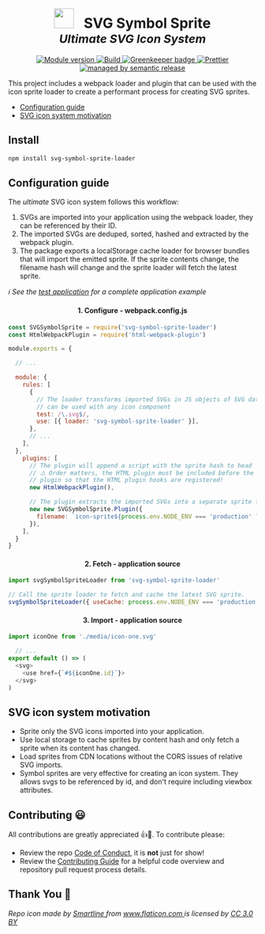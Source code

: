 <h1 align="center">
  <img
    src="https://cdn.rawgit.com/crystal-ball/svg-symbol-sprite-loader/master/icon.png"
    role="presentation"
    width="40"
    height="40"
  />
  &nbsp;
  SVG Symbol Sprite
  <br/>
  <small><em>Ultimate SVG Icon System</em></small>
</h1>

<p align="center">
  <a href="https://www.npmjs.com/package/svg-symbol-sprite-loader">
    <img src="https://img.shields.io/npm/v/svg-symbol-sprite-loader.svg" alt="Module version">
  </a>
  <a href="https://travis-ci.com/crystal-ball/svg-symbol-sprite-loader">
    <img src="https://travis-ci.com/crystal-ball/svg-symbol-sprite-loader.svg?branch=master" alt="Build">
  </a>
  <a href="https://greenkeeper.io/" target="_blank" rel="noopener noreferrer">
    <img src="https://badges.greenkeeper.io/crystal-ball/svg-symbol-sprite-loader.svg" alt="Greenkeeper badge"/>
  </a>
  <a href="https://github.com/prettier/prettier" target="_blank" rel="noopener noreferrer">
    <img src="https://img.shields.io/badge/styled_with-prettier-ff69b4.svg" alt="Prettier">
  </a>
  <a href="https://github.com/semantic-release/semantic-release" target="_blank" rel="noopener noreferrer">
    <img src="https://img.shields.io/badge/%20%20%F0%9F%93%A6%F0%9F%9A%80-semantic--release-e10079.svg" alt="managed by semantic release">
  </a>
</p>

This project includes a webpack loader and plugin that can be used with the icon
sprite loader to create a performant process for creating SVG sprites.

<ul>
  <li><a href="#complete">Configuration guide</a></li>
  <li><a href="#system">SVG icon system motivation</a></li>
</ul>

## Install

```sh
npm install svg-symbol-sprite-loader
```

<h2 id="complete">Configuration guide</h2>

The _ultimate_ SVG icon system follows this workflow:

1.  SVGs are imported into your application using the webpack loader, they can be
    referenced by their ID.
1.  The imported SVGs are deduped, sorted, hashed and extracted by the webpack
    plugin.
1.  The package exports a localStorage cache loader for browser bundles that will
    import the emitted sprite. If the sprite contents change, the filename hash will
    change and the sprite loader will fetch the latest sprite.

_ℹ️ See the [test application](./test-app) for a complete application example_

<h4 align="center">1. Configure - webpack.config.js</h4>

```javascript
const SVGSymbolSprite = require('svg-symbol-sprite-loader')
const HtmlWebpackPlugin = require('html-webpack-plugin')

module.exports = {

  // ...

  module: {
    rules: [
      {
        // The loader transforms imported SVGs in JS objects of SVG data that
        // can be used with any icon component
        test: /\.svg$/,
        use: [{ loader: 'svg-symbol-sprite-loader' }],
      },
      // ...
    ],
  },
    plugins: [
      // The plugin will append a script with the sprite hash to head
      // ⚠️ Order matters, the HTML plugin must be included before the SVG sprite
      // plugin so that the HTML plugin hooks are registered!
      new HtmlWebpackPlugin(),

      // The plugin extracts the imported SVGs into a separate sprite file,
      new new SVGSymbolSprite.Plugin({
        filename: `icon-sprite${process.env.NODE_ENV === 'production' ? '.[chunkhash]' : ''}.svg`
      }),
    ],
  }
}
```

<h4 align="center">2. Fetch - application source</h4>

```javascript
import svgSymbolSpriteLoader from 'svg-symbol-sprite-loader'

// Call the sprite loader to fetch and cache the latest SVG sprite.
svgSymbolSpriteLoader({ useCache: process.env.NODE_ENV === 'production' })
```

<h4 align="center">3. Import - application source</h4>

```javascript
import iconOne from './media/icon-one.svg'

  // ...
export default () => (
  <svg>
    <use href={`#${iconOne.id}`}>
  </svg>
)
```

<h2 id="system">SVG icon system motivation</h2>

* Sprite only the SVG icons imported into your application.
* Use local storage to cache sprites by content hash and only fetch a sprite when
  its content has changed.
* Load sprites from CDN locations without the CORS issues of relative SVG imports.
* Symbol sprites are very effective for creating an icon system. They allows svgs to
  be referenced by id, and don't require including viewbox attributes.

## Contributing 😃

All contributions are greatly appreciated 👍🎉. To contribute please:

* Review the repo [Code of Conduct][conduct], it is **not** just for show!
* Review the [Contributing Guide][contributing] for a helpful code overview and
  repository pull request process details.

## Thank You 🙏

<div>
  <em>
    Repo icon made by
    <a href="https://www.flaticon.com/authors/smartline" title="Smartline">Smartline
    </a> from <a href="https://www.flaticon.com/" title="Flaticon">www.flaticon.com
    </a> is licensed by
    <a href="http://creativecommons.org/licenses/by/3.0/" title="Creative Commons BY 3.0" target="_blank">
    CC 3.0 BY</a>
  </em>
</div>

<!-- Links -->

[conduct]: ./CODE_OF_CONDUCT.md
[contributing]: ./CONTRIBUTING.md
